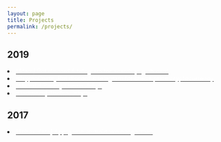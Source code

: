 ```yaml
---
layout: page
title: Projects
permalink: /projects/
---
```


## 2019
<li  class="list_projects">
<a href="https://github.com/rokhimin/Atem-bot"><font color="#fff">[Atem] Bot discord & telegram for search yugioh card</font></a><br>
</li>

<li  class="list_projects">
<a href="https://cryptocoins-bot.netlify.com"><font color="#fff">[CryptoCoins] Bot discord & telegram for check price cryptocurrency</font></a>
</li>

<li  class="list_projects">
<a href="https://github.com/rokhimin/jekyll-material-saber"><font color="#fff">[Material Saber] Theme Jekyll</font></a>
</li>

<li  class="list_projects">
<a href="https://github.com/rokhimin/jekyll-darkness"><font color="#fff">[Darkness] Theme Jekyll</font></a>
</li>

## 2017
<li  class="list_projects">
<a href="https://github.com/rokhimin/App-TebakKata"><font color="#fff">[Tebak Kata] App/game android like hangarman</font></a>
</li>
